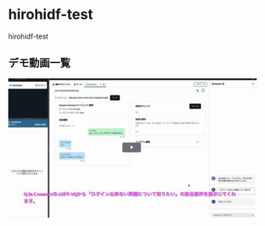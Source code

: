 # hirohidf-test
hirohidf-test

## デモ動画一覧
[![Qic デモ動画](/qic.png)](https://view.highspot.com/viewer/921a2bad5d338a051071499664a3d303)
